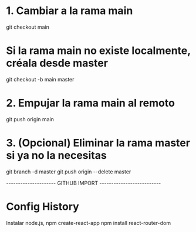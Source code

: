 # 1. Cambiar a la rama main
git checkout main

# Si la rama main no existe localmente, créala desde master
git checkout -b main master

# 2. Empujar la rama main al remoto
git push origin main

# 3. (Opcional) Eliminar la rama master si ya no la necesitas
git branch -d master
git push origin --delete master


--------------------- GITHUB IMPORT --------------------------

# Config History
Instalar node.js, npm
create-react-app
npm install react-router-dom